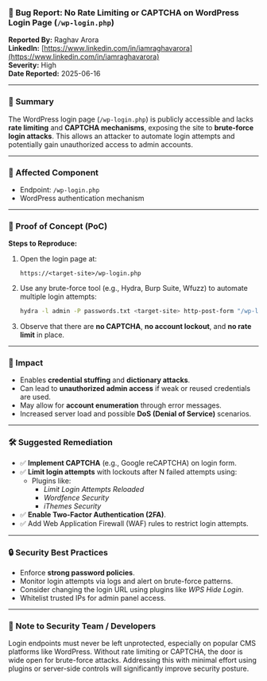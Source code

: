 ### 🐞 Bug Report: No Rate Limiting or CAPTCHA on WordPress Login Page (`/wp-login.php`)

**Reported By:** Raghav Arora  
**LinkedIn:** [https://www.linkedin.com/in/iamraghavarora](https://www.linkedin.com/in/iamraghavarora)  
**Severity:** High  
**Date Reported:** 2025-06-16

---

### 📄 Summary

The WordPress login page (`/wp-login.php`) is publicly accessible and lacks **rate limiting** and **CAPTCHA mechanisms**, exposing the site to **brute-force login attacks**. This allows an attacker to automate login attempts and potentially gain unauthorized access to admin accounts.

---

### 📌 Affected Component

- Endpoint: `/wp-login.php`
- WordPress authentication mechanism

---

### 🚨 Proof of Concept (PoC)

**Steps to Reproduce:**

1. Open the login page at:
   ```
   https://<target-site>/wp-login.php
   ```
2. Use any brute-force tool (e.g., Hydra, Burp Suite, Wfuzz) to automate multiple login attempts:
   ```bash
   hydra -l admin -P passwords.txt <target-site> http-post-form "/wp-login.php:log=^USER^&pwd=^PASS^:Invalid"
   ```
3. Observe that there are **no CAPTCHA**, **no account lockout**, and **no rate limit** in place.

---

### 🎯 Impact

- Enables **credential stuffing** and **dictionary attacks**.
- Can lead to **unauthorized admin access** if weak or reused credentials are used.
- May allow for **account enumeration** through error messages.
- Increased server load and possible **DoS (Denial of Service)** scenarios.

---

### 🛠️ Suggested Remediation

- ✅ **Implement CAPTCHA** (e.g., Google reCAPTCHA) on login form.
- ✅ **Limit login attempts** with lockouts after N failed attempts using:
  - Plugins like:
    - *Limit Login Attempts Reloaded*
    - *Wordfence Security*
    - *iThemes Security*
- ✅ **Enable Two-Factor Authentication (2FA)**.
- ✅ Add Web Application Firewall (WAF) rules to restrict login attempts.

---

### 🔒 Security Best Practices

- Enforce **strong password policies**.
- Monitor login attempts via logs and alert on brute-force patterns.
- Consider changing the login URL using plugins like *WPS Hide Login*.
- Whitelist trusted IPs for admin panel access.

---

### 🙏 Note to Security Team / Developers

Login endpoints must never be left unprotected, especially on popular CMS platforms like WordPress. Without rate limiting or CAPTCHA, the door is wide open for brute-force attacks. Addressing this with minimal effort using plugins or server-side controls will significantly improve security posture.
